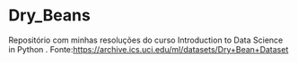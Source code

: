# Dry_Beans
Repositório com minhas resoluções do curso Introduction to Data Science in Python
.
Fonte:https://archive.ics.uci.edu/ml/datasets/Dry+Bean+Dataset
